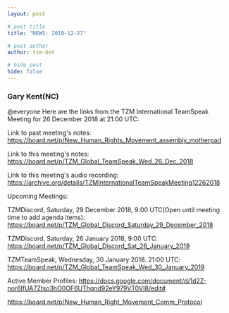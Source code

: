 ```yaml
---
layout: post

# post title
title: "NEWS: 2018-12-27"

# post author
author: tzm-bot

# hide post
hide: false
---
```


### Gary Kent(NC)

@​everyone 
Here are the links from the TZM International TeamSpeak Meeting for 26 December 2018 at 21:00 UTC:

Link to past meeting's notes: 
   https://board.net/p/New_Human_Rights_Movement_assembly_motherpad

Link to this meeting's notes:
   https://board.net/p/TZM_Global_TeamSpeak_Wed_26_Dec_2018

Link to this meeting's audio recording:
   https://archive.org/details/TZMInternationalTeamSpeakMeeting12262018

Upcoming Meetings:

   TZMDiscord, Saturday, 29 December 2018, 9:00 UTC(Open until meeting time to add agenda items):
      https://board.net/p/TZM_Global_Discord_Saturday_29_December_2018
    
   TZMDiscord, Saturday, 26 January 2018, 9:00 UTC:
      https://board.net/p/TZM_Global_Discord_Sat_26_January_2019

   TZMTeamSpeak, Wednesday, 30 January 2018. 21:00 UTC:
      https://board.net/p/TZM_Global_TeamSpeak_Wed_30_January_2019
   
Active Member Profiles:
   https://docs.google.com/document/d/1d2Z-nor6lfUA7Ztso3hO0OF6UThqnd92eY979VT0VI8/edit#

https://board.net/p/New_Human_Right_Movement_Comm_Protocol


